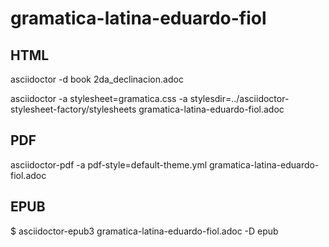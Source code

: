 # gramatica-latina-eduardo-fiol

## HTML

asciidoctor -d book 2da_declinacion.adoc

asciidoctor -a stylesheet=gramatica.css -a stylesdir=../asciidoctor-stylesheet-factory/stylesheets gramatica-latina-eduardo-fiol.adoc 

## PDF

asciidoctor-pdf -a pdf-style=default-theme.yml gramatica-latina-eduardo-fiol.adoc

## EPUB

$ asciidoctor-epub3 gramatica-latina-eduardo-fiol.adoc -D epub
